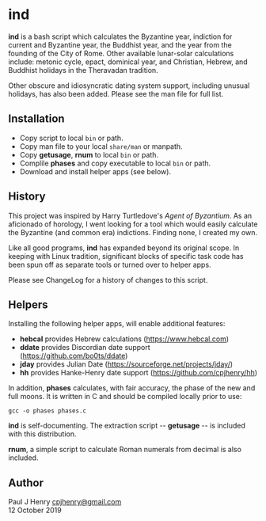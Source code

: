 ind
===

**ind** is a bash script which calculates the Byzantine year, indiction for
current and Byzantine year, the Buddhist year, and the year from the
founding of the City of Rome. Other available lunar-solar calculations
include: metonic cycle, epact, dominical year, and Christian, Hebrew, and
Buddhist holidays in the Theravadan tradition.

Other obscure and idiosyncratic dating system support, including unusual
holidays, has also been added. Please see the man file for full list.

## Installation
- Copy script to local `bin` or path.
- Copy man file to your local `share/man` or manpath.
- Copy **getusage**, **rnum** to local `bin` or path.
- Complile **phases** and copy executable to local `bin` or path.
- Download and install helper apps (see below).

## History
This project was inspired by Harry Turtledove's _Agent of Byzantium_. As an
aficionado of horology, I went looking for a tool which would easily
calculate the Byzantine (and common era) indictions. Finding none, I created
my own.

Like all good programs, **ind** has expanded beyond its original scope. In
keeping with Linux tradition, significant blocks of specific task code has been
spun off as separate tools or turned over to helper apps.

Please see ChangeLog for a history of changes to this script.

## Helpers
Installing the following helper apps, will enable additional features:

- **hebcal** provides Hebrew calculations (https://www.hebcal.com)
- **ddate** provides Discordian date support (https://github.com/bo0ts/ddate)
- **jday** provides Julian Date (https://sourceforge.net/projects/jday/)
- **hh** provides Hanke-Henry date support (https://github.com/cpjhenry/hh)

In addition, **phases** calculates, with fair accuracy, the phase of the new
and full moons. It is written in C and should be compiled locally prior to
use:

	gcc -o phases phases.c

**ind** is self-documenting. The extraction script -- **getusage** -- is
included with this distribution.

**rnum**, a simple script to calculate Roman numerals from decimal is
also included.

## Author
Paul J Henry <cpjhenry@gmail.com>  
12 October 2019
